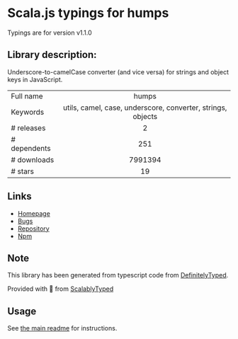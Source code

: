
# Scala.js typings for humps

Typings are for version v1.1.0

## Library description:
Underscore-to-camelCase converter (and vice versa) for strings and object keys in JavaScript.

|                    |                 |
| ------------------ | :-------------: |
| Full name          | humps |
| Keywords           | utils, camel, case, underscore, converter, strings, objects |
| # releases         | 2 |
| # dependents       | 251 |
| # downloads        | 7991394 |
| # stars            | 19 |

## Links
- [Homepage](https://github.com/domchristie/humps)
- [Bugs](https://github.com/domchristie/humps/issues)
- [Repository](https://github.com/domchristie/humps)
- [Npm](https://www.npmjs.com/package/humps)
    


## Note
This library has been generated from typescript code from [DefinitelyTyped](https://definitelytyped.org).

Provided with :purple_heart: from [ScalablyTyped](https://github.com/oyvindberg/ScalablyTyped)

## Usage
See [the main readme](../../readme.md) for instructions.


